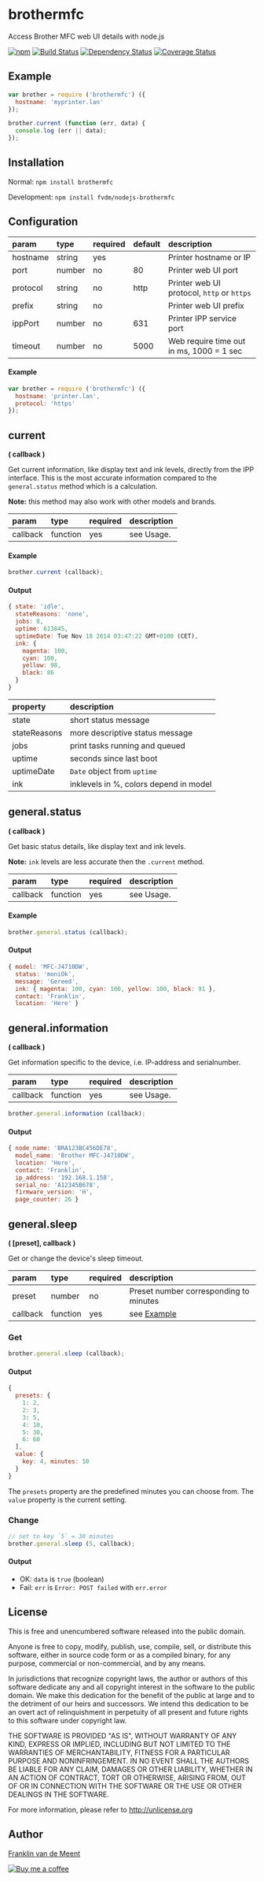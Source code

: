 brothermfc
==========

Access Brother MFC web UI details with node.js

[![npm](https://img.shields.io/npm/v/brothermfc.svg?maxAge=3600)](https://github.com/fvdm/nodejs-brothermfc/blob/master/CHANGELOG.md)
[![Build Status](https://travis-ci.org/fvdm/nodejs-brothermfc.svg?branch=master)](https://travis-ci.org/fvdm/nodejs-brothermfc)
[![Dependency Status](https://gemnasium.com/badges/github.com/fvdm/nodejs-brothermfc.svg)](https://gemnasium.com/github.com/fvdm/nodejs-brothermfc#runtime-dependencies)
[![Coverage Status](https://coveralls.io/repos/github/fvdm/nodejs-brothermfc/badge.svg?branch=master)](https://coveralls.io/github/fvdm/nodejs-brothermfc?branch=master)


Example
-------

```js
var brother = require ('brothermfc') ({
  hostname: 'myprinter.lan'
});

brother.current (function (err, data) {
  console.log (err || data);
});
```


Installation
------------

Normal: `npm install brothermfc`

Development: `npm install fvdm/nodejs-brothermfc`


Configuration
-------------

param    | type   | required | default | description
:--------|:-------|:---------|:--------|:------------------------------------------
hostname | string | yes      |         | Printer hostname or IP
port     | number | no       | 80      | Printer web UI port
protocol | string | no       | http    | Printer web UI protocol, `http` or `https`
prefix   | string | no       |         | Printer web UI prefix
ippPort  | number | no       | 631     | Printer IPP service port
timeout  | number | no       | 5000    | Web require time out in ms, 1000 = 1 sec


#### Example

```js
var brother = require ('brothermfc') ({
  hostname: 'printer.lan',
  protocol: 'https'
});
```


current
-------
**( callback )**

Get current information, like display text and ink levels, directly
from the IPP interface. This is the most accurate information compared
to the `general.status` method which is a calculation.

**Note:** this method may also work with other models and brands.


param    | type     | required | description
:--------|:---------|:---------|:-----------
callback | function | yes      | see Usage.


#### Example

```js
brother.current (callback);
```

#### Output

```js
{ state: 'idle',
  stateReasons: 'none',
  jobs: 0,
  uptime: 613845,
  uptimeDate: Tue Nov 18 2014 03:47:22 GMT+0100 (CET),
  ink: {
    magenta: 100,
    cyan: 100,
    yellow: 98,
    black: 86
  }
}
```


property     | description
:------------|:--------------------------------------
state        | short status message
stateReasons | more descriptive status message
jobs         | print tasks running and queued
uptime       | seconds since last boot
uptimeDate   | `Date` object from `uptime`
ink          | inklevels in %, colors depend in model


general.status
--------------
**( callback )**

Get basic status details, like display text and ink levels.

**Note:** `ink` levels are less accurate then the `.current` method.


param    | type     | required | description
:--------|:---------|:---------|:-----------
callback | function | yes      | see Usage.


#### Example

```js
brother.general.status (callback);
```


#### Output

```js
{ model: 'MFC-J4710DW',
  status: 'moniOk',
  message: 'Gereed',
  ink: { magenta: 100, cyan: 100, yellow: 100, black: 91 },
  contact: 'Franklin',
  location: 'Here' }
```


general.information
-------------------
**( callback )**

Get information specific to the device, i.e. IP-address and serialnumber.

param    | type     | required | description
:--------|:---------|:---------|:-----------
callback | function | yes      | see Usage.

```js
brother.general.information (callback);
```


#### Output

```js
{ node_name: 'BRA123BC456DE78',
  model_name: 'Brother MFC-J4710DW',
  location: 'Here',
  contact: 'Franklin',
  ip_address: '192.168.1.158',
  serial_no: 'A12345B678',
  firmware_version: 'H',
  page_counter: 26 }
```


general.sleep
-------------
**( [preset], callback )**

Get or change the device's sleep timeout.

param    | type     | required | description
:--------|:---------|:---------|:-----------
preset   | number   | no       | Preset number corresponding to minutes
callback | function | yes      | see [Example](#example)


### Get

```js
brother.general.sleep (callback);
```


#### Output

```js
{
  presets: {
    1: 2,
    2: 3,
    3: 5,
    4: 10,
    5: 30,
    6: 60
  ],
  value: {
    key: 4, minutes: 10
  }
}
```

The `presets` property are the predefined minutes you can choose from.
The `value` property is the current setting.


### Change

```js
// set to key `5` = 30 minutes
brother.general.sleep (5, callback);
```


#### Output

* OK: `data` is `true` (boolean)
* Fail: `err` is `Error: POST failed` with `err.error`


License
-------

This is free and unencumbered software released into the public domain.

Anyone is free to copy, modify, publish, use, compile, sell, or
distribute this software, either in source code form or as a compiled
binary, for any purpose, commercial or non-commercial, and by any
means.

In jurisdictions that recognize copyright laws, the author or authors
of this software dedicate any and all copyright interest in the
software to the public domain. We make this dedication for the benefit
of the public at large and to the detriment of our heirs and
successors. We intend this dedication to be an overt act of
relinquishment in perpetuity of all present and future rights to this
software under copyright law.

THE SOFTWARE IS PROVIDED "AS IS", WITHOUT WARRANTY OF ANY KIND,
EXPRESS OR IMPLIED, INCLUDING BUT NOT LIMITED TO THE WARRANTIES OF
MERCHANTABILITY, FITNESS FOR A PARTICULAR PURPOSE AND NONINFRINGEMENT.
IN NO EVENT SHALL THE AUTHORS BE LIABLE FOR ANY CLAIM, DAMAGES OR
OTHER LIABILITY, WHETHER IN AN ACTION OF CONTRACT, TORT OR OTHERWISE,
ARISING FROM, OUT OF OR IN CONNECTION WITH THE SOFTWARE OR THE USE OR
OTHER DEALINGS IN THE SOFTWARE.

For more information, please refer to <http://unlicense.org>


Author
------

[Franklin van de Meent](https://frankl.in)

[![Buy me a coffee](https://frankl.in/u/kofi/kofi-readme.png)](https://ko-fi.com/franklin)
